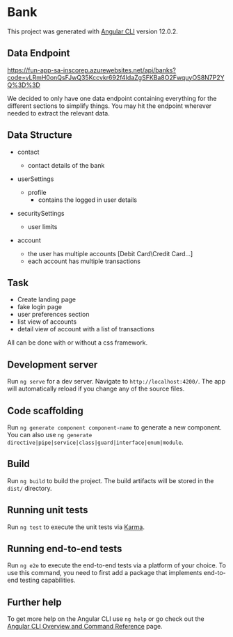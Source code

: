 # Bank

This project was generated with [Angular CLI](https://github.com/angular/angular-cli) version 12.0.2.

## Data Endpoint

https://fun-app-sa-inscorep.azurewebsites.net/api/banks?code=vLRmH0onQsFJwQ35Kccvkr692f4IdaZgSFKBa8O2FwquyOS8N7P2YQ%3D%3D

We decided to only have one data endpoint containing everything for the different sections to simplify things.
You may hit the endpoint wherever needed to extract the relevant data.

## Data Structure

- contact
  - contact details of the bank

- userSettings
  - profile
    - contains the logged in user details

- securitySettings
  - user limits 

- account
  - the user has multiple accounts [Debit Card\Credit Card...] 
  - each account has multiple transactions

## Task

- Create landing page
- fake login page
- user preferences section
- list view of accounts
- detail view of account with a list of transactions

All can be done with or without a css framework.

## Development server

Run `ng serve` for a dev server. Navigate to `http://localhost:4200/`. The app will automatically reload if you change any of the source files.

## Code scaffolding

Run `ng generate component component-name` to generate a new component. You can also use `ng generate directive|pipe|service|class|guard|interface|enum|module`.

## Build

Run `ng build` to build the project. The build artifacts will be stored in the `dist/` directory.

## Running unit tests

Run `ng test` to execute the unit tests via [Karma](https://karma-runner.github.io).

## Running end-to-end tests

Run `ng e2e` to execute the end-to-end tests via a platform of your choice. To use this command, you need to first add a package that implements end-to-end testing capabilities.

## Further help

To get more help on the Angular CLI use `ng help` or go check out the [Angular CLI Overview and Command Reference](https://angular.io/cli) page.
